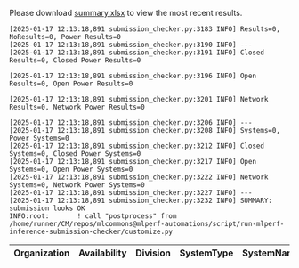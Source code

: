 Please download [summary.xlsx](summary.xlsx) to view the most recent results. 
 ```
[2025-01-17 12:13:18,891 submission_checker.py:3183 INFO] Results=0, NoResults=0, Power Results=0
[2025-01-17 12:13:18,891 submission_checker.py:3190 INFO] ---
[2025-01-17 12:13:18,891 submission_checker.py:3191 INFO] Closed Results=0, Closed Power Results=0

[2025-01-17 12:13:18,891 submission_checker.py:3196 INFO] Open Results=0, Open Power Results=0

[2025-01-17 12:13:18,891 submission_checker.py:3201 INFO] Network Results=0, Network Power Results=0

[2025-01-17 12:13:18,891 submission_checker.py:3206 INFO] ---
[2025-01-17 12:13:18,891 submission_checker.py:3208 INFO] Systems=0, Power Systems=0
[2025-01-17 12:13:18,891 submission_checker.py:3212 INFO] Closed Systems=0, Closed Power Systems=0
[2025-01-17 12:13:18,891 submission_checker.py:3217 INFO] Open Systems=0, Open Power Systems=0
[2025-01-17 12:13:18,891 submission_checker.py:3222 INFO] Network Systems=0, Network Power Systems=0
[2025-01-17 12:13:18,891 submission_checker.py:3227 INFO] ---
[2025-01-17 12:13:18,891 submission_checker.py:3232 INFO] SUMMARY: submission looks OK
INFO:root:       ! call "postprocess" from /home/runner/CM/repos/mlcommons@mlperf-automations/script/run-mlperf-inference-submission-checker/customize.py

```

| Organization   | Availability   | Division   | SystemType   | SystemName   | Platform   | Model   | MlperfModel   | Scenario   | Result   | Accuracy   | number_of_nodes   | host_processor_model_name   | host_processors_per_node   | host_processor_core_count   | accelerator_model_name   | accelerators_per_node   | Location   | framework   | operating_system   | notes   | compliance   | errors   | version   | inferred   | has_power   | Units   | weight_data_types   |
|----------------|----------------|------------|--------------|--------------|------------|---------|---------------|------------|----------|------------|-------------------|-----------------------------|----------------------------|-----------------------------|--------------------------|-------------------------|------------|-------------|--------------------|---------|--------------|----------|-----------|------------|-------------|---------|---------------------|